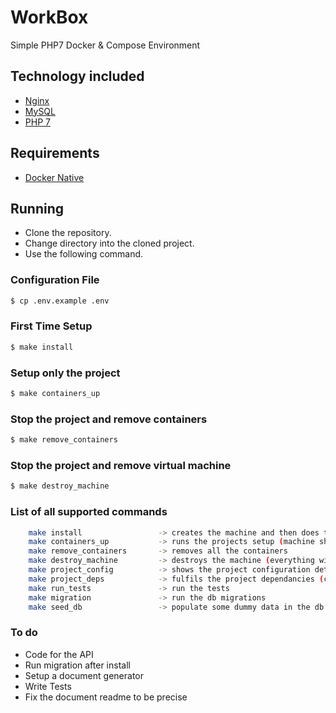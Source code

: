 # WorkBox
Simple PHP7 Docker &amp; Compose Environment

## Technology included

* [Nginx](http://nginx.org/)
* [MySQL](http://www.mysql.com/)
* [PHP 7](http://php.net/)

## Requirements

* [Docker Native](https://www.docker.com/products/overview)

## Running

 - Clone the repository.
 - Change directory into the cloned project.
 - Use the following command.
 
### Configuration File
```sh
$ cp .env.example .env
```

### First Time Setup
```sh
$ make install
```

### Setup only the project
```sh
$ make containers_up
```

### Stop the project and remove containers
```sh
$ make remove_containers
```

### Stop the project and remove virtual machine
```sh
$ make destroy_machine
```

### List of all supported commands
```sh
    make install                 -> creates the machine and then does the setup
    make containers_up           -> runs the projects setup (machine should already be available)
    make remove_containers       -> removes all the containers
    make destroy_machine         -> destroys the machine (everything will be gone :) )
    make project_config          -> shows the project configuration details
    make project_deps            -> fulfils the project dependancies (composer...)
    make run_tests               -> run the tests
    make migration               -> run the db migrations
    make seed_db                 -> populate some dummy data in the db
```

### To do
- Code for the API
- Run migration after install
- Setup a document generator
- Write Tests
- Fix the document readme to be precise
